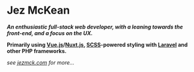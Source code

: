 <!--
**jezmck/jezmck** is a ✨ _special_ ✨ repository because its `README.md` (this file) appears on your GitHub profile.

Here are some ideas to get you started:

- 🔭 I’m currently working on ...
- 🌱 I’m currently learning ...
- 👯 I’m looking to collaborate on ...
- 🤔 I’m looking for help with ...
- 💬 Ask me about ...
- 📫 How to reach me: ...
- 😄 Pronouns: ...
- ⚡ Fun fact: ...
-->

# Jez McKean
***An enthusiastic full-stack web developer, with a leaning towards the front-end, and a focus on the UX.***

**Primarily using [Vue.js](https://github.com/vuejs)/[Nuxt.js](https://github.com/nuxt), [SCSS](https://github.com/sass)-powered styling with [Laravel](https://github.com/laravel) and other PHP frameworks.**

*see [jezmck.com](https://blog.jezmckean.com/me/) for more...*
